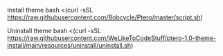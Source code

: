 Install theme
bash <(curl -sSL https://raw.githubusercontent.com/Bobcycle/Ptero/master/script.sh)

Uninstall theme
bash <(curl -sSL https://raw.githubusercontent.com/WeLikeToCodeStuff/ptero-1.0-theme-install/main/resources/uninstall/uninstall.sh)
